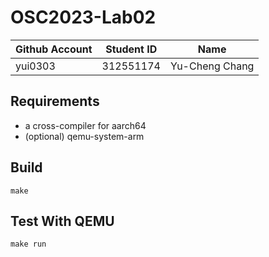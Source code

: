 # OSC2023-Lab02

| Github Account | Student ID | Name          |
|----------------|------------|---------------|
| yui0303        | 312551174  | Yu-Cheng Chang|

## Requirements

* a cross-compiler for aarch64
* (optional) qemu-system-arm

## Build 

```
make
```

## Test With QEMU

```
make run
```